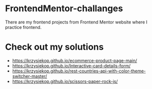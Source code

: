 # FrontendMentor-challanges
There are my frontend projects from Frontend Mentor website where I practice frontend.

# Check out my solutions

+ https://krzysiekop.github.io/ecommerce-product-page-main/
+ https://krzysiekop.github.io/Interactive-card-details-form/
+ https://krzysiekop.github.io/rest-countries-api-with-color-theme-switcher-master/
+ https://krzysiekop.github.io/scissors-paper-rock-js/

  
